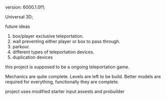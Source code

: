 version: 6000.1.0f1;

Universal 3D;

future ideas

1. box/player exclusive teleportation.
2. wall preventing either player or box to pass through.
3. parkour.
4. different types of teleportation devices.
5. duplication devices

this project is supposed to be a ongoing teleportation game.

Mechanics are quite complete. 
Levels are left to be build.
Better models are required for everything, functionally they are complete.

project uses modified starter input assests and probuilder
